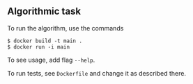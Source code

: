 ## Algorithmic task

To run the algorithm, use the commands

```
$ docker build -t main .
$ docker run -i main
```

To see usage, add flag `--help`.

To run tests, see `Dockerfile` and change it as described there.